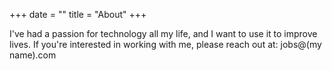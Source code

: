 +++
date = ""
title = "About"
+++

I've had a passion for technology all my life, and I want to use it to improve lives. If you're interested in working with me, please reach out at: jobs@(my name).com

